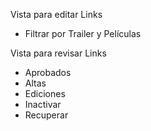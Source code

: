 Vista para editar Links
- Filtrar por Trailer y Películas

Vista para revisar Links
- Aprobados
- Altas
- Ediciones
- Inactivar
- Recuperar

